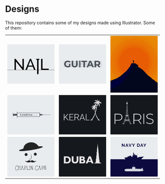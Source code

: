 # Designs
This repository contains some of my designs made using Illustrator.
Some of them:
<table>
    <tr>
      <td><img src="2020-11/png/24.11.2020.png"></td>
      <td><img src="2020-12/png/02.12.2020.png"></td>
      <td><img src="2020-11/png/15.11.2020.png"></td>
    </tr>
    <tr>
      <td><img src="2020-11/png/30.11.2020.png"></td>
      <td><img src="2020-12/png/25.12.2020.png"></td>
      <td><img src="2020-12/png/18.12.2020.png"></td>
    </tr>
    <tr>
      <td><img src="2020-11/png/18.11.2020.png"></td>
      <td><img src="2020-12/png/14.12.2020.png"></td>
      <td><img src="2020-12/png/04.12.2020.png"></td>
    </tr>
</table>
